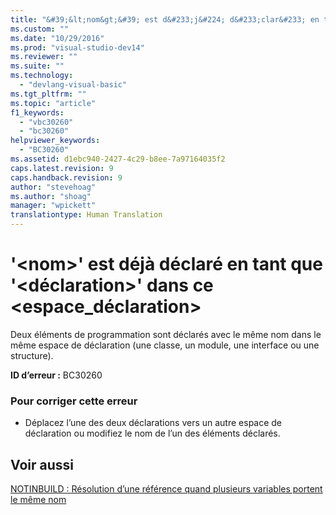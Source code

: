```yaml
---
title: "&#39;&lt;nom&gt;&#39; est d&#233;j&#224; d&#233;clar&#233; en tant que &#39;&lt;d&#233;claration&gt;&#39; dans ce &lt;espace_d&#233;claration&gt; | Microsoft Docs"
ms.custom: ""
ms.date: "10/29/2016"
ms.prod: "visual-studio-dev14"
ms.reviewer: ""
ms.suite: ""
ms.technology: 
  - "devlang-visual-basic"
ms.tgt_pltfrm: ""
ms.topic: "article"
f1_keywords: 
  - "vbc30260"
  - "bc30260"
helpviewer_keywords: 
  - "BC30260"
ms.assetid: d1ebc940-2427-4c29-b8ee-7a97164035f2
caps.latest.revision: 9
caps.handback.revision: 9
author: "stevehoag"
ms.author: "shoag"
manager: "wpickett"
translationtype: Human Translation
---
```

# &#39;&lt;nom&gt;&#39; est d&#233;j&#224; d&#233;clar&#233; en tant que &#39;&lt;d&#233;claration&gt;&#39; dans ce &lt;espace_d&#233;claration&gt;
Deux éléments de programmation sont déclarés avec le même nom dans le même espace de déclaration \(une classe, un module, une interface ou une structure\).  
  
 **ID d’erreur :** BC30260  
  
### Pour corriger cette erreur  
  
-   Déplacez l’une des deux déclarations vers un autre espace de déclaration ou modifiez le nom de l’un des éléments déclarés.  
  
## Voir aussi  
 [NOTINBUILD : Résolution d’une référence quand plusieurs variables portent le même nom](http://msdn.microsoft.com/fr-fr/9601e39f-1911-44e1-ace5-3f6e090408b9)